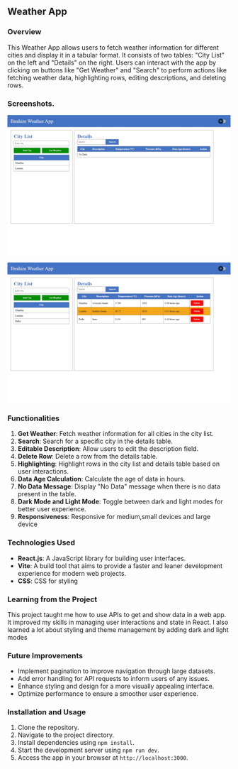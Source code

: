 ## Weather App

### Overview
This Weather App allows users to fetch weather information for different cities and display it in a tabular format. It consists of two tables: "City List" on the left and "Details" on the right. Users can interact with the app by clicking on buttons like "Get Weather" and "Search" to perform actions like fetching weather data, highlighting rows, editing descriptions, and deleting rows.

### Screenshots.
![Landing Page](/Screenshot/landing%20page.jpeg)  

![Interacting with Ui](/Screenshot/example.jpeg)  

### Functionalities
1. **Get Weather**: Fetch weather information for all cities in the city list.
2. **Search**: Search for a specific city in the details table.
3. **Editable Description**: Allow users to edit the description field.
4. **Delete Row**: Delete a row from the details table.
5. **Highlighting**: Highlight rows in the city list and details table based on user interactions.
6. **Data Age Calculation**: Calculate the age of data in hours.
7. **No Data Message**: Display "No Data" message when there is no data present in the table.
8. **Dark Mode and Light Mode**: Toggle between dark and light modes for better user experience.
9. **Responsiveness**: Responsive for medium,small devices and large device

### Technologies Used
- **React.js**: A JavaScript library for building user interfaces.
- **Vite**: A build tool that aims to provide a faster and leaner development experience for modern web projects.
- **CSS**: CSS for styling

### Learning from the Project
This project taught me how to use APIs to get and show data in a web app. It improved my skills in managing user interactions and state in React. I also learned a lot about styling and theme management by adding dark and light modes

### Future Improvements
- Implement pagination to improve navigation through large datasets.
- Add error handling for API requests to inform users of any issues.
- Enhance styling and design for a more visually appealing interface.
- Optimize performance to ensure a smoother user experience.

### Installation and Usage
1. Clone the repository.
2. Navigate to the project directory.
3. Install dependencies using `npm install`.
4. Start the development server using `npm run dev`.
5. Access the app in your browser at `http://localhost:3000`.
